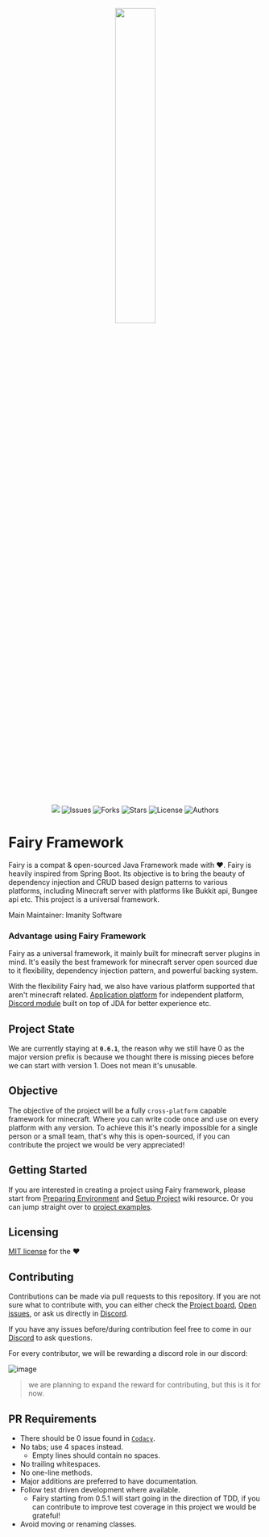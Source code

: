 <p align="center">
  <img width="40%" height="40%" src="https://i.imgur.com/Ix9w2No.png">
  <br> <br>
  <a href="https://www.codacy.com/gh/FairyProject/fairy/dashboard?utm_source=github.com&amp;utm_medium=referral&amp;utm_content=FairyProject/fairy&amp;utm_campaign=Badge_Grade"><img src="https://app.codacy.com/project/badge/Grade/521e578f30d64d7d9e4d4eb30057c086"/></a>
  <a><img alt="Issues" src="https://img.shields.io/github/issues/FairyProject/fairy"></a>
  <a><img alt="Forks" src="https://img.shields.io/github/forks/FairyProject/fairy"></a>
  <a><img alt="Stars" src="https://img.shields.io/github/stars/FairyProject/fairy"></a>
  <a><img alt="License" src="https://img.shields.io/github/license/FairyProject/fairy"></a>
  <a><img alt="Authors" src="https://img.shields.io/badge/Authors-LeeGod-blue"></a>  
</p>

# Fairy Framework
Fairy is a compat &amp; open-sourced Java Framework made with ♥. Fairy is heavily inspired from Spring Boot. 
Its objective is to bring the beauty of dependency injection and CRUD based design patterns to various platforms, including Minecraft server with platforms like Bukkit api, Bungee api etc. This project is a universal framework.

Main Maintainer: Imanity Software

### Advantage using Fairy Framework
Fairy as a universal framework, it mainly built for minecraft server plugins in mind. It's easily the best framework for minecraft server open sourced due to it flexibility, dependency injection pattern, and powerful backing system. 

With the flexibility Fairy had, we also have various platform supported that aren't minecraft related. [Application platform](https://github.com/FairyProject/fairy/tree/v5/io.fairyproject.platforms/app-platform) for independent platform, [Discord module]() built on top of JDA for better experience etc.

## Project State
We are currently staying at **`0.6.1`**, the reason why we still have 0 as the major version prefix is because we thought there is missing pieces before we can start with version 1.
Does not mean it's unusable.

## Objective
The objective of the project will be a fully `cross-platform` capable framework for minecraft. 
Where you can write code once and use on every platform with any version.
To achieve this it's nearly impossible for a single person or a small team, that's why this is open-sourced, if you can contribute the project we would be very appreciated!

## Getting Started
If you are interested in creating a project using Fairy framework, please start from [Preparing Environment](https://github.com/FairyProject/fairy/wiki/Preparing-Environment) and [Setup Project](https://github.com/FairyProject/fairy/wiki/Setup-Project) wiki resource.
Or you can jump straight over to [project examples](). 

## Licensing
[MIT license](https://github.com/FairyProject/fairy/blob/v5/LICENSE) for the **♥**

## Contributing
Contributions can be made via pull requests to this repository.
If you are not sure what to contribute with, you can either check the 
[Project board](https://github.com/orgs/FairyProject/projects), 
[Open issues](https://github.com/FairyProject/fairy/issues), 
or ask us directly in [Discord](https://discord.gg/VMh3QAfvyq).

If you have any issues before/during contribution feel free to come in our [Discord](https://discord.gg/VMh3QAfvyq) to ask questions.

For every contributor, we will be rewarding a discord role in our discord:

![image](https://user-images.githubusercontent.com/36093806/145171823-ffa0179c-1566-4037-b8a5-427b8b068396.png)

> we are planning to expand the reward for contributing, but this is it for now.
 
## PR Requirements

* There should be 0 issue found in [`Codacy`](https://app.codacy.com/gh/FairyProject/fairy/dashboard?branch=v5).
* No tabs; use 4 spaces instead.
  * Empty lines should contain no spaces.
* No trailing whitespaces.
* No one-line methods.
* Major additions are preferred to have documentation.
* Follow test driven development where available.
  * Fairy starting from 0.5.1 will start going in the direction of TDD, if you can contribute to improve test coverage in this project we would be grateful!
* Avoid moving or renaming classes.
